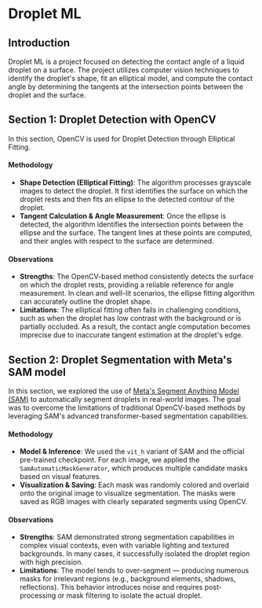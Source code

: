# Droplet ML  

## Introduction  
Droplet ML is a project focused on detecting the contact angle of a liquid droplet on a surface. The project utilizes computer vision techniques to identify the droplet's shape, fit an elliptical model, and compute the contact angle by determining the tangents at the intersection points between the droplet and the surface.  

## Section 1: Droplet Detection with OpenCV  
In this section, OpenCV is used for Droplet Detection through Elliptical Fitting. 

#### Methodology

- **Shape Detection (Elliptical Fitting)**: The algorithm processes grayscale images to detect the droplet. It first identifies the surface on which the droplet rests and then fits an ellipse to the detected contour of the droplet.  
- **Tangent Calculation & Angle Measurement**: Once the ellipse is detected, the algorithm identifies the intersection points between the ellipse and the surface. The tangent lines at these points are computed, and their angles with respect to the surface are determined.  

#### Observations

- **Strengths**: The OpenCV-based method consistently detects the surface on which the droplet rests, providing a reliable reference for angle measurement. In clean and well-lit scenarios, the ellipse fitting algorithm can accurately outline the droplet shape.
- **Limitations**: The elliptical fitting often fails in challenging conditions, such as when the droplet has low contrast with the background or is partially occluded. As a result, the contact angle computation becomes imprecise due to inaccurate tangent estimation at the droplet's edge.


## Section 2: Droplet Segmentation with Meta's SAM model

In this section, we explored the use of [Meta's Segment Anything Model (SAM)](https://github.com/facebookresearch/segment-anything) to automatically segment droplets in real-world images. The goal was to overcome the limitations of traditional OpenCV-based methods by leveraging SAM's advanced transformer-based segmentation capabilities.

#### Methodology

- **Model & Inference**: We used the `vit_h` variant of SAM and the official pre-trained checkpoint. For each image, we applied the `SamAutomaticMaskGenerator`, which produces multiple candidate masks based on visual features.
- **Visualization & Saving**: Each mask was randomly colored and overlaid onto the original image to visualize segmentation. The masks were saved as RGB images with clearly separated segments using OpenCV.

#### Observations

- **Strengths**: SAM demonstrated strong segmentation capabilities in complex visual contexts, even with variable lighting and textured backgrounds. In many cases, it successfully isolated the droplet region with high precision.
- **Limitations**: The model tends to over-segment — producing numerous masks for irrelevant regions (e.g., background elements, shadows, reflections). This behavior introduces noise and requires post-processing or mask filtering to isolate the actual droplet.